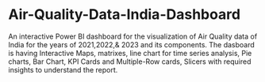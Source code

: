 # Air-Quality-Data-India-Dashboard
An interactive Power BI dashboard for the visualization of Air Quality data of India for the years of 2021,2022,&amp; 2023 and its components. The dasboard is having Interactive Maps, matrixes, line chart for time series analysis, Pie charts, Bar Chart, KPI Cards and Multiple-Row cards, Slicers with required insights to understand the report.

